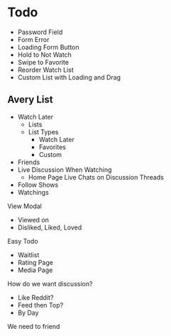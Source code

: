 # Todo
- Password Field
- Form Error
- Loading Form Button
- Hold to Not Watch
- Swipe to Favorite
- Reorder Watch List
- Custom List with Loading and Drag

## Avery List
- Watch Later
  - Lists
  - List Types
    - Watch Later
    - Favorites
    - Custom
- Friends
- Live Discussion When Watching
  - Home Page Live Chats on Discussion Threads
- Follow Shows
- Watchings

View Modal
- Viewed on 
- Disliked, Liked, Loved

Easy Todo
- Waitlist
- Rating Page
- Media Page


How do we want discussion?
- Like Reddit?
- Feed then Top?
- By Day

We need to friend 
